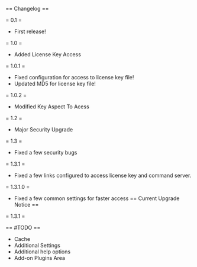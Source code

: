 == Changelog ==

= 0.1 =

* First release!

= 1.0 =

* Added License Key Access 

= 1.0.1 =

* Fixed configuration for access to license key file!
* Updated MD5 for license key file!

= 1.0.2 =

* Modified Key Aspect To Acess

= 1.2 =

* Major Security Upgrade

= 1.3 =
* Fixed a few security bugs

= 1.3.1 = 
* Fixed a few links configured to access license key and command server. 

= 1.3.1.0 =
* Fixed a few common settings for faster access
== Current Upgrade Notice ==

= 1.3.1 =

== #TODO ==
* Cache
* Additional Settings
* Additional help options
* Add-on Plugins Area
